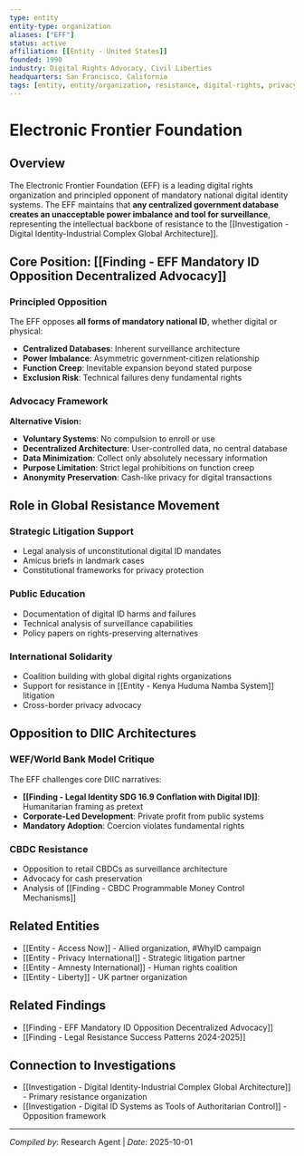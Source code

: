 ```yaml
---
type: entity
entity-type: organization
aliases: ["EFF"]
status: active
affiliation: [[Entity - United States]]
founded: 1990
industry: Digital Rights Advocacy, Civil Liberties
headquarters: San Francisco, California
tags: [entity, entity/organization, resistance, digital-rights, privacy, anti-mandatory-ID]
---
```


# Electronic Frontier Foundation

## Overview
The Electronic Frontier Foundation (EFF) is a leading digital rights organization and principled opponent of mandatory national digital identity systems. The EFF maintains that **any centralized government database creates an unacceptable power imbalance and tool for surveillance**, representing the intellectual backbone of resistance to the [[Investigation - Digital Identity-Industrial Complex Global Architecture]].

## Core Position: [[Finding - EFF Mandatory ID Opposition Decentralized Advocacy]]

### Principled Opposition
The EFF opposes **all forms of mandatory national ID**, whether digital or physical:
- **Centralized Databases**: Inherent surveillance architecture
- **Power Imbalance**: Asymmetric government-citizen relationship
- **Function Creep**: Inevitable expansion beyond stated purpose
- **Exclusion Risk**: Technical failures deny fundamental rights

### Advocacy Framework
**Alternative Vision:**
- **Voluntary Systems**: No compulsion to enroll or use
- **Decentralized Architecture**: User-controlled data, no central database
- **Data Minimization**: Collect only absolutely necessary information
- **Purpose Limitation**: Strict legal prohibitions on function creep
- **Anonymity Preservation**: Cash-like privacy for digital transactions

## Role in Global Resistance Movement

### Strategic Litigation Support
- Legal analysis of unconstitutional digital ID mandates
- Amicus briefs in landmark cases
- Constitutional frameworks for privacy protection

### Public Education
- Documentation of digital ID harms and failures
- Technical analysis of surveillance capabilities
- Policy papers on rights-preserving alternatives

### International Solidarity
- Coalition building with global digital rights organizations
- Support for resistance in [[Entity - Kenya Huduma Namba System]] litigation
- Cross-border privacy advocacy

## Opposition to DIIC Architectures

### WEF/World Bank Model Critique
The EFF challenges core DIIC narratives:
- **[[Finding - Legal Identity SDG 16.9 Conflation with Digital ID]]**: Humanitarian framing as pretext
- **Corporate-Led Development**: Private profit from public systems
- **Mandatory Adoption**: Coercion violates fundamental rights

### CBDC Resistance
- Opposition to retail CBDCs as surveillance architecture
- Advocacy for cash preservation
- Analysis of [[Finding - CBDC Programmable Money Control Mechanisms]]

## Related Entities
- [[Entity - Access Now]] - Allied organization, #WhyID campaign
- [[Entity - Privacy International]] - Strategic litigation partner
- [[Entity - Amnesty International]] - Human rights coalition
- [[Entity - Liberty]] - UK partner organization

## Related Findings
- [[Finding - EFF Mandatory ID Opposition Decentralized Advocacy]]
- [[Finding - Legal Resistance Success Patterns 2024-2025]]

## Connection to Investigations
- [[Investigation - Digital Identity-Industrial Complex Global Architecture]] - Primary resistance organization
- [[Investigation - Digital ID Systems as Tools of Authoritarian Control]] - Opposition framework

---
*Compiled by*: Research Agent | *Date*: 2025-10-01
